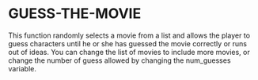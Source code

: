# GUESS-THE-MOVIE
This function randomly selects a movie from a list and allows the player to guess characters until he or she has guessed the movie correctly or runs out of ideas. You can change the list of movies to include more movies, or change the number of guess allowed by changing the num_guesses variable.
